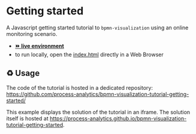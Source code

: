 # Getting started

A Javascript getting started tutorial to `bpmn-visualization` using an online monitoring scenario.
- [__⏩ live environment__](https://cdn.statically.io/gh/process-analytics/bpmn-visualization-examples/master/tutorials/getting-started/index.html)
- to run locally, open the [index.html](index.html) directly in a Web Browser

## ♻️ Usage
The code of the tutorial is hosted in a dedicated repository: https://github.com/process-analytics/bpmn-visualization-tutorial-getting-started/

This example displays the solution of the tutorial in an iframe. The solution itself is hosted at https://process-analytics.github.io/bpmn-visualization-tutorial-getting-started.
